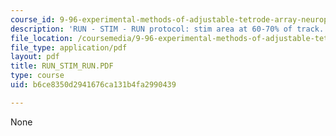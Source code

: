 ```yaml
---
course_id: 9-96-experimental-methods-of-adjustable-tetrode-array-neurophysiology-january-iap-2001
description: 'RUN - STIM - RUN protocol: stim area at 60-70% of track.'
file_location: /coursemedia/9-96-experimental-methods-of-adjustable-tetrode-array-neurophysiology-january-iap-2001/b6ce8350d2941676ca131b4fa2990439_RUN_STIM_RUN.PDF
file_type: application/pdf
layout: pdf
title: RUN_STIM_RUN.PDF
type: course
uid: b6ce8350d2941676ca131b4fa2990439

---
```

None